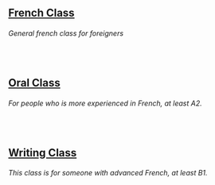 ##  [French Class](/post/class1)
###### General french class for foreigners
<br>

##  [Oral Class](/post/class2)
###### For people who is more experienced in French, at least A2.
<br>

##  [Writing Class](/post/class3)
###### This class is for someone with advanced French, at least B1.

